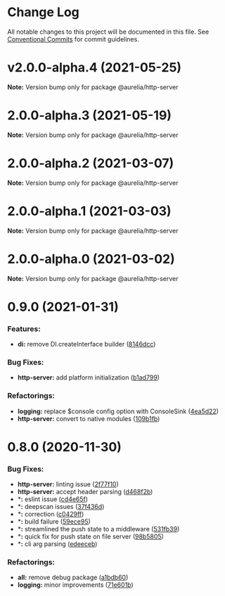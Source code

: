 # Change Log

All notable changes to this project will be documented in this file.
See [Conventional Commits](https://conventionalcommits.org) for commit guidelines.

<a name="v2.0.0-alpha.4"></a>
# v2.0.0-alpha.4 (2021-05-25)

**Note:** Version bump only for package @aurelia/http-server

<a name="2.0.0-alpha.3"></a>
# 2.0.0-alpha.3 (2021-05-19)

**Note:** Version bump only for package @aurelia/http-server

<a name="2.0.0-alpha.2"></a>
# 2.0.0-alpha.2 (2021-03-07)

**Note:** Version bump only for package @aurelia/http-server

<a name="2.0.0-alpha.1"></a>
# 2.0.0-alpha.1 (2021-03-03)

**Note:** Version bump only for package @aurelia/http-server

<a name="2.0.0-alpha.0"></a>
# 2.0.0-alpha.0 (2021-03-02)

**Note:** Version bump only for package @aurelia/http-server

<a name="0.9.0"></a>
# 0.9.0 (2021-01-31)

### Features:

* **di:** remove DI.createInterface builder ([8146dcc](https://github.com/aurelia/aurelia/commit/8146dcc))


### Bug Fixes:

* **http-server:** add platform initialization ([b1ad799](https://github.com/aurelia/aurelia/commit/b1ad799))


### Refactorings:

* **logging:** replace $console config option with ConsoleSink ([4ea5d22](https://github.com/aurelia/aurelia/commit/4ea5d22))
* **http-server:** convert to native modules ([109b1fb](https://github.com/aurelia/aurelia/commit/109b1fb))

<a name="0.8.0"></a>
# 0.8.0 (2020-11-30)

### Bug Fixes:

* **http-server:** linting issue ([2f77f10](https://github.com/aurelia/aurelia/commit/2f77f10))
* **http-server:** accept header parsing ([d468f2b](https://github.com/aurelia/aurelia/commit/d468f2b))
* ***:** eslint issue ([cd4e65f](https://github.com/aurelia/aurelia/commit/cd4e65f))
* ***:** deepscan issues ([37f436d](https://github.com/aurelia/aurelia/commit/37f436d))
* ***:** correction ([c0429ff](https://github.com/aurelia/aurelia/commit/c0429ff))
* ***:** build failure ([59ece95](https://github.com/aurelia/aurelia/commit/59ece95))
* ***:** streamlined the push state to a middleware ([531fb39](https://github.com/aurelia/aurelia/commit/531fb39))
* ***:** quick fix for push state on file server ([98b5805](https://github.com/aurelia/aurelia/commit/98b5805))
* ***:** cli arg parsing ([edeeceb](https://github.com/aurelia/aurelia/commit/edeeceb))


### Refactorings:

* **all:** remove debug package ([a1bdb60](https://github.com/aurelia/aurelia/commit/a1bdb60))
* **logging:** minor improvements ([71e601b](https://github.com/aurelia/aurelia/commit/71e601b))

